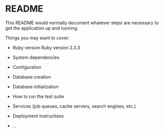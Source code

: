 # README

This README would normally document whatever steps are necessary to get the
application up and running.

Things you may want to cover:

* Ruby version
Ruby version 2.3.3

* System dependencies

* Configuration

* Database creation

* Database initialization

* How to run the test suite

* Services (job queues, cache servers, search engines, etc.)

* Deployment instructions

* ...
